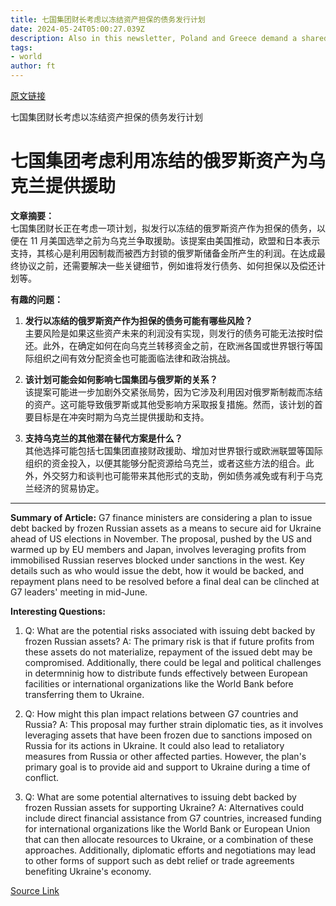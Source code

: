 ```yaml
---
title: 七国集团财长考虑以冻结资产担保的债务发行计划
date: 2024-05-24T05:00:27.039Z
description: Also in this newsletter, Poland and Greece demand a shared EU air defence system
tags: 
- world
author: ft
---
```


[原文链接](https://ft.com/content/985dda14-6d29-4255-8f6b-534d45283a9c)

七国集团财长考虑以冻结资产担保的债务发行计划

# 七国集团考虑利用冻结的俄罗斯资产为乌克兰提供援助

**文章摘要：**  
七国集团财长正在考虑一项计划，拟发行以冻结的俄罗斯资产作为担保的债务，以便在 11 月美国选举之前为乌克兰争取援助。该提案由美国推动，欧盟和日本表示支持，其核心是利用因制裁而被西方封锁的俄罗斯储备金所产生的利润。在达成最终协议之前，还需要解决一些关键细节，例如谁将发行债务、如何担保以及偿还计划等。

**有趣的问题：**

1. **发行以冻结的俄罗斯资产作为担保的债务可能有哪些风险？**  
   主要风险是如果这些资产未来的利润没有实现，则发行的债务可能无法按时偿还。此外，在确定如何在向乌克兰转移资金之前，在欧洲各国或世界银行等国际组织之间有效分配资金也可能面临法律和政治挑战。

2. **该计划可能会如何影响七国集团与俄罗斯的关系？**  
   该提案可能进一步加剧外交紧张局势，因为它涉及利用因对俄罗斯制裁而冻结的资产。这可能导致俄罗斯或其他受影响方采取报复措施。然而，该计划的首要目标是在冲突时期为乌克兰提供援助和支持。

3. **支持乌克兰的其他潜在替代方案是什么？**  
   其他选择可能包括七国集团直接财政援助、增加对世界银行或欧洲联盟等国际组织的资金投入，以便其能够分配资源给乌克兰，或者这些方法的组合。此外，外交努力和谈判也可能带来其他形式的支助，例如债务减免或有利于乌克兰经济的贸易协定。

---

**Summary of Article:**
G7 finance ministers are considering a plan to issue debt backed by frozen Russian assets as a means to secure aid for Ukraine ahead of US elections in November. The proposal, pushed by the US and warmed up by EU members and Japan, involves leveraging profits from immobilised Russian reserves blocked under sanctions in the west. Key details such as who would issue the debt, how it would be backed, and repayment plans need to be resolved before a final deal can be clinched at G7 leaders' meeting in mid-June.

**Interesting Questions:**
1. Q: What are the potential risks associated with issuing debt backed by frozen Russian assets? 
   A: The primary risk is that if future profits from these assets do not materialize, repayment of the issued debt may be compromised. Additionally, there could be legal and political challenges in determninig how to distribute funds effectively between European facilities or international organizations like the World Bank before transferring them to Ukraine.
   
2. Q: How might this plan impact relations between G7 countries and Russia? 
   A: This proposal may further strain diplomatic ties, as it involves leveraging assets that have been frozen due to sanctions imposed on Russia for its actions in Ukraine. It could also lead to retaliatory measures from Russia or other affected parties. However, the plan's primary goal is to provide aid and support to Ukraine during a time of conflict.
   
3. Q: What are some potential alternatives to issuing debt backed by frozen Russian assets for supporting Ukraine? 
   A: Alternatives could include direct financial assistance from G7 countries, increased funding for international organizations like the World Bank or European Union that can then allocate resources to Ukraine, or a combination of these approaches. Additionally, diplomatic efforts and negotiations may lead to other forms of support such as debt relief or trade agreements benefiting Ukraine's economy.

[Source Link](https://ft.com/content/985dda14-6d29-4255-8f6b-534d45283a9c)

